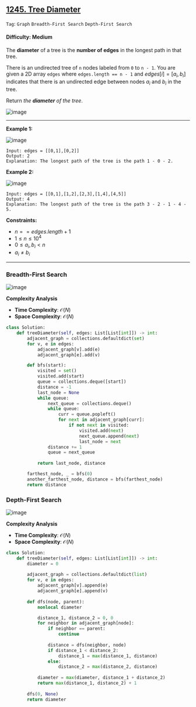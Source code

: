 ## [1245. Tree Diameter](https://leetcode.com/problems/tree-diameter)

```Tag```: ```Graph``` ```Breadth-First Search``` ```Depth-First Search```

#### Difficulty: Medium

The __diameter__ of a tree is the __number of edges__ in the longest path in that tree.

There is an undirected tree of ```n``` nodes labeled from ```0``` to ```n - 1```. You are given a 2D array ```edges``` where ```edges.length == n - 1``` and $edges[i] = [a_i, b_i]$ indicates that there is an undirected edge between nodes $a_i$ and $b_i$ in the tree.

Return _the __diameter__ of the tree_.

![image](https://github.com/quananhle/Python/assets/35042430/d859f0cb-5017-4411-ac37-ea2be34e35cf)

---

__Example 1:__

![image](https://assets.leetcode.com/uploads/2022/01/19/tree1.jpg)
```
Input: edges = [[0,1],[0,2]]
Output: 2
Explanation: The longest path of the tree is the path 1 - 0 - 2.
```

__Example 2:__

![image](https://assets.leetcode.com/uploads/2022/01/19/tree2.jpg)
```
Input: edges = [[0,1],[1,2],[2,3],[1,4],[4,5]]
Output: 4
Explanation: The longest path of the tree is the path 3 - 2 - 1 - 4 - 5.
```

__Constraints:__

- $n == edges.length + 1$
- $1 \le n \le 10^4$
- $0 \le a_i, b_i \lt n$
- $a_i \neq b_i$

---

### Breadth-First Search

![image](https://leetcode.com/problems/tree-diameter/Figures/1245/1245_peripheral_nodes.png)

__Complexity Analysis__

- __Time Complexity__: $\mathcal{O}(N)$
- __Space Complexity__: $\mathcal{O}(N)$

```Python
class Solution:
    def treeDiameter(self, edges: List[List[int]]) -> int:
        adjacent_graph = collections.defaultdict(set)
        for v, e in edges:
            adjacent_graph[v].add(e)
            adjacent_graph[e].add(v)

        def bfs(start):
            visited = set()
            visited.add(start)
            queue = collections.deque([start])
            distance = -1
            last_node = None
            while queue:
                next_queue = collections.deque()
                while queue:
                    curr = queue.popleft()
                    for next in adjacent_graph[curr]:
                        if not next in visited:
                            visited.add(next)
                            next_queue.append(next)
                            last_node = next
                distance += 1
                queue = next_queue
            
            return last_node, distance

        farthest_node, _ = bfs(0)
        another_farthest_node, distance = bfs(farthest_node)
        return distance
```

### Depth-First Search

![image](https://leetcode.com/problems/tree-diameter/Figures/1245/1245_longest_distances.png)

__Complexity Analysis__

- __Time Complexity__: $\mathcal{O}(N)$
- __Space Complexity__: $\mathcal{O}(N)$

```Python
class Solution:
    def treeDiameter(self, edges: List[List[int]]) -> int:
        diameter = 0
        
        adjacent_graph = collections.defaultdict(list)
        for v, e in edges:
            adjacent_graph[v].append(e)
            adjacent_graph[e].append(v)
        
        def dfs(node, parent):
            nonlocal diameter

            distance_1, distance_2 = 0, 0
            for neighbor in adjacent_graph[node]:
                if neighbor == parent:
                    continue
                
                distance = dfs(neighbor, node)
                if distance_1 < distance_2:
                    distance_1 = max(distance_1, distance)
                else:
                    distance_2 = max(distance_2, distance)
                
            diameter = max(diameter, distance_1 + distance_2)
            return max(distance_1, distance_2) + 1
        
        dfs(0, None)
        return diameter
```
